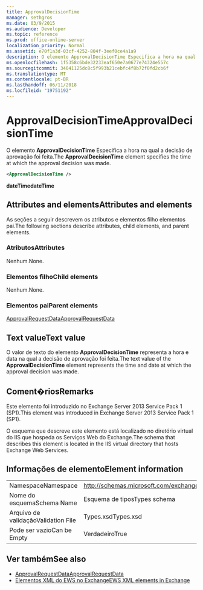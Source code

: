 ```yaml
---
title: ApprovalDecisionTime
manager: sethgros
ms.date: 03/9/2015
ms.audience: Developer
ms.topic: reference
ms.prod: office-online-server
localization_priority: Normal
ms.assetid: e70f1a3d-03cf-4252-804f-3eef0ce4a1a9
description: O elemento ApprovalDecisionTime Especifica a hora na qual a decisão de aprovação foi feita.
ms.openlocfilehash: 1f5358c6bde32233eaf650e7a0677e74324e557c
ms.sourcegitcommit: 34041125dc8c5f993b21cebfc4f8b72f0fd2cb6f
ms.translationtype: MT
ms.contentlocale: pt-BR
ms.lasthandoff: 06/11/2018
ms.locfileid: "19751192"
---
```

# <a name="approvaldecisiontime"></a><span data-ttu-id="c7d35-103">ApprovalDecisionTime</span><span class="sxs-lookup"><span data-stu-id="c7d35-103">ApprovalDecisionTime</span></span>

<span data-ttu-id="c7d35-104">O elemento **ApprovalDecisionTime** Especifica a hora na qual a decisão de aprovação foi feita.</span><span class="sxs-lookup"><span data-stu-id="c7d35-104">The **ApprovalDecisionTime** element specifies the time at which the approval decision was made.</span></span> 
  
```XML
<ApprovalDecisionTime />
```

 <span data-ttu-id="c7d35-105">**dateTime**</span><span class="sxs-lookup"><span data-stu-id="c7d35-105">**dateTime**</span></span>
## <a name="attributes-and-elements"></a><span data-ttu-id="c7d35-106">Attributes and elements</span><span class="sxs-lookup"><span data-stu-id="c7d35-106">Attributes and elements</span></span>

<span data-ttu-id="c7d35-107">As seções a seguir descrevem os atributos e elementos filho elementos pai.</span><span class="sxs-lookup"><span data-stu-id="c7d35-107">The following sections describe attributes, child elements, and parent elements.</span></span>
  
### <a name="attributes"></a><span data-ttu-id="c7d35-108">Atributos</span><span class="sxs-lookup"><span data-stu-id="c7d35-108">Attributes</span></span>

<span data-ttu-id="c7d35-109">Nenhum.</span><span class="sxs-lookup"><span data-stu-id="c7d35-109">None.</span></span>
  
### <a name="child-elements"></a><span data-ttu-id="c7d35-110">Elementos filho</span><span class="sxs-lookup"><span data-stu-id="c7d35-110">Child elements</span></span>

<span data-ttu-id="c7d35-111">Nenhum.</span><span class="sxs-lookup"><span data-stu-id="c7d35-111">None.</span></span>
  
### <a name="parent-elements"></a><span data-ttu-id="c7d35-112">Elementos pai</span><span class="sxs-lookup"><span data-stu-id="c7d35-112">Parent elements</span></span>

[<span data-ttu-id="c7d35-113">ApprovalRequestData</span><span class="sxs-lookup"><span data-stu-id="c7d35-113">ApprovalRequestData</span></span>](approvalrequestdata.md)
  
## <a name="text-value"></a><span data-ttu-id="c7d35-114">Text value</span><span class="sxs-lookup"><span data-stu-id="c7d35-114">Text value</span></span>

<span data-ttu-id="c7d35-115">O valor de texto do elemento **ApprovalDecisionTime** representa a hora e data na qual a decisão de aprovação foi feita.</span><span class="sxs-lookup"><span data-stu-id="c7d35-115">The text value of the **ApprovalDecisionTime** element represents the time and date at which the approval decision was made.</span></span> 
  
## <a name="remarks"></a><span data-ttu-id="c7d35-116">Coment�rios</span><span class="sxs-lookup"><span data-stu-id="c7d35-116">Remarks</span></span>

<span data-ttu-id="c7d35-117">Este elemento foi introduzido no Exchange Server 2013 Service Pack 1 (SP1).</span><span class="sxs-lookup"><span data-stu-id="c7d35-117">This element was introduced in Exchange Server 2013 Service Pack 1 (SP1).</span></span>
  
<span data-ttu-id="c7d35-118">O esquema que descreve este elemento está localizado no diretório virtual do IIS que hospeda os Serviços Web do Exchange.</span><span class="sxs-lookup"><span data-stu-id="c7d35-118">The schema that describes this element is located in the IIS virtual directory that hosts Exchange Web Services.</span></span>
  
## <a name="element-information"></a><span data-ttu-id="c7d35-119">Informações de elemento</span><span class="sxs-lookup"><span data-stu-id="c7d35-119">Element information</span></span>

|||
|:-----|:-----|
|<span data-ttu-id="c7d35-120">Namespace</span><span class="sxs-lookup"><span data-stu-id="c7d35-120">Namespace</span></span>  <br/> |http://schemas.microsoft.com/exchange/services/2006/types  <br/> |
|<span data-ttu-id="c7d35-121">Nome do esquema</span><span class="sxs-lookup"><span data-stu-id="c7d35-121">Schema Name</span></span>  <br/> |<span data-ttu-id="c7d35-122">Esquema de tipos</span><span class="sxs-lookup"><span data-stu-id="c7d35-122">Types schema</span></span>  <br/> |
|<span data-ttu-id="c7d35-123">Arquivo de validação</span><span class="sxs-lookup"><span data-stu-id="c7d35-123">Validation File</span></span>  <br/> |<span data-ttu-id="c7d35-124">Types.xsd</span><span class="sxs-lookup"><span data-stu-id="c7d35-124">Types.xsd</span></span>  <br/> |
|<span data-ttu-id="c7d35-125">Pode ser vazio</span><span class="sxs-lookup"><span data-stu-id="c7d35-125">Can be Empty</span></span>  <br/> |<span data-ttu-id="c7d35-126">Verdadeiro</span><span class="sxs-lookup"><span data-stu-id="c7d35-126">True</span></span>  <br/> |
   
## <a name="see-also"></a><span data-ttu-id="c7d35-127">Ver também</span><span class="sxs-lookup"><span data-stu-id="c7d35-127">See also</span></span>

- [<span data-ttu-id="c7d35-128">ApprovalRequestData</span><span class="sxs-lookup"><span data-stu-id="c7d35-128">ApprovalRequestData</span></span>](approvalrequestdata.md)
- [<span data-ttu-id="c7d35-129">Elementos XML do EWS no Exchange</span><span class="sxs-lookup"><span data-stu-id="c7d35-129">EWS XML elements in Exchange</span></span>](ews-xml-elements-in-exchange.md)

